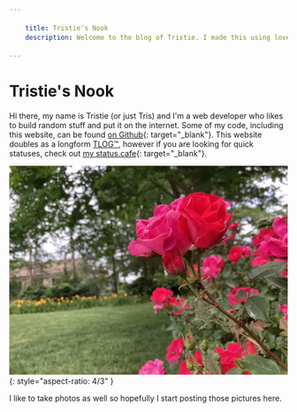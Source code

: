 ```yaml
---

    title: Tristie's Nook
    description: Welcome to the blog of Tristie. I made this using love and a whole lotta markdown files.

---
```


# Tristie's Nook

Hi there, my name is Tristie (or just Tris) and I'm a web developer who likes to build random stuff and put it on the internet. Some of my code, including this website, can be found [on Github](https://github.com/Tristie){: target="_blank"}. This website doubles as a longform [TLOG™](/tlog), however if you are looking for quick statuses, check out [my status.cafe](https://status.cafe/users/tristie){: target="_blank"}.

<p></p>

![Some nice flowers](/assets/img/pinkflowers_small.webp){: style="aspect-ratio: 4/3" }

I like to take photos as well so hopefully I start posting those pictures here.

